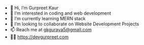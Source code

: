 - 👋 Hi, I’m Gurpreet Kaur
- 👀 I’m interested in coding and web development 
- 🌱 I’m currently learning MERN stack
- 💞️ I’m looking to collaborate on Website Development Projects
- 📫 Reach me at gkguraya5@gmail.com
- 👩‍💼 https://devgurpreet.com

<!---
preetguraya/preetguraya is a ✨ special ✨ repository because its `README.md` (this file) appears on your GitHub profile.
You can click the Preview link to take a look at your changes.
--->
